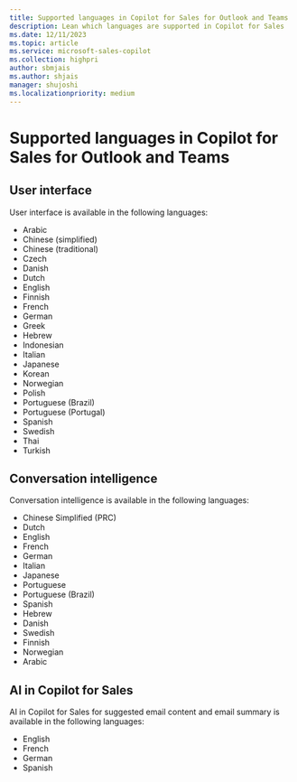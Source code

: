 ```yaml
---
title: Supported languages in Copilot for Sales for Outlook and Teams
description: Lean which languages are supported in Copilot for Sales
ms.date: 12/11/2023
ms.topic: article
ms.service: microsoft-sales-copilot
ms.collection: highpri
author: sbmjais
ms.author: shjais
manager: shujoshi
ms.localizationpriority: medium
---
```


# Supported languages in Copilot for Sales for Outlook and Teams 



## User interface

User interface is available in the following languages:

- Arabic
- Chinese   (simplified)
- Chinese   (traditional)
- Czech
- Danish
- Dutch
- English
- Finnish
- French
- German
- Greek
- Hebrew
- Indonesian
- Italian
- Japanese
- Korean
- Norwegian
- Polish
- Portuguese   (Brazil)
- Portuguese   (Portugal)
- Spanish
- Swedish
- Thai
- Turkish

## Conversation intelligence

Conversation intelligence is available in the following languages:

- Chinese   Simplified (PRC)
- Dutch
- English
- French
- German
- Italian
- Japanese
- Portuguese
- Portuguese   (Brazil)
- Spanish
- Hebrew
- Danish
- Swedish
- Finnish
- Norwegian
- Arabic

## AI in Copilot for Sales

AI in Copilot for Sales for suggested email content and email summary is available in the following languages:

- English
- French
- German
- Spanish

